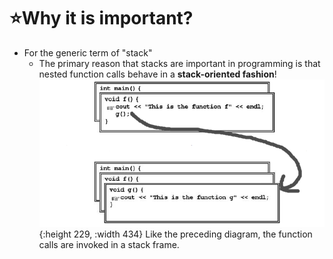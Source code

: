 # ⭐Why it is important?
- For the generic term of "stack"
    - The primary reason that stacks are important in programming is that nested function calls behave in a **stack-oriented fashion**!
      ![stack_frame](../assets/stack_frame.png){:height 229, :width 434}
      Like the preceding diagram, the function calls are invoked in a stack frame.
    